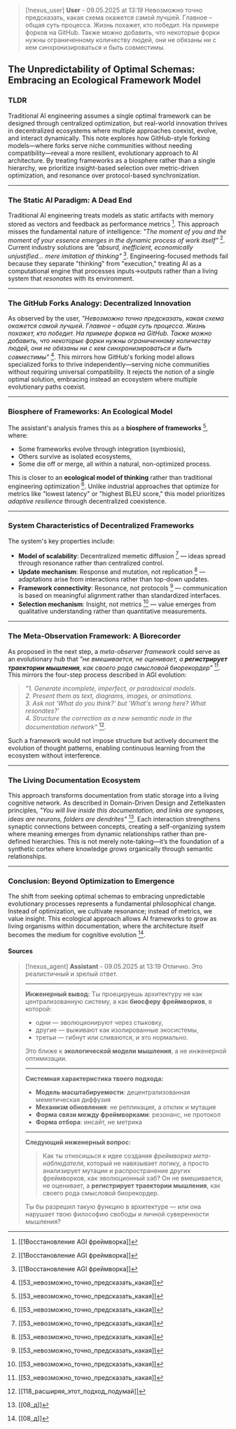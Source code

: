 >[!nexus_user] **User** - 09.05.2025 at 13:19
> Невозможно точно предсказать, какая схема окажется самой лучшей. Главное – общая суть процесса. Жизнь похажет, кто победит. На примере форков на GitHub. Также можно добавить, что некоторые форки нужны ограниченному количеству людей, они не обязаны ни с кем синхронизироваться и быть совместимы.
<!-- UID: bbb2129c-5c1c-4ebd-81f3-fddde986a158 -->

## The Unpredictability of Optimal Schemas: Embracing an Ecological Framework Model  

### TLDR  
Traditional AI engineering assumes a single optimal framework can be designed through centralized optimization, but real-world innovation thrives in decentralized ecosystems where multiple approaches coexist, evolve, and interact dynamically. This note explores how GitHub-style forking models—where forks serve niche communities without needing compatibility—reveal a more resilient, evolutionary approach to AI architecture. By treating frameworks as a biosphere rather than a single hierarchy, we prioritize insight-based selection over metric-driven optimization, and resonance over protocol-based synchronization.  

---

### The Static AI Paradigm: A Dead End  
Traditional AI engineering treats models as static artifacts with memory stored as vectors and feedback as performance metrics [^1]. This approach misses the fundamental nature of intelligence: *"The moment of you and the moment of your essence emerges in the dynamic process of work itself"* [^1]. Current industry solutions are *"absurd, inefficient, economically unjustified... mere imitation of thinking"* [^1]. Engineering-focused methods fail because they separate "thinking" from "execution," treating AI as a computational engine that processes inputs→outputs rather than a living system that *resonates* with its environment.  

---

### The GitHub Forks Analogy: Decentralized Innovation  
As observed by the user, *"Невозможно точно предсказать, какая схема окажется самой лучшей. Главное – общая суть процесса. Жизнь похажет, кто победит. На примере форков на GitHub. Также можно добавить, что некоторые форки нужны ограниченному количеству людей, они не обязаны ни с кем синхронизироваться и быть совместимы"* [^2]. This mirrors how GitHub's forking model allows specialized forks to thrive independently—serving niche communities without requiring universal compatibility. It rejects the notion of a single optimal solution, embracing instead an ecosystem where multiple evolutionary paths coexist.  

---

### Biosphere of Frameworks: An Ecological Model  
The assistant's analysis frames this as a **biosphere of frameworks** [^2], where:  
- Some frameworks evolve through integration (symbiosis),  
- Others survive as isolated ecosystems,  
- Some die off or merge, all within a natural, non-optimized process.  

This is closer to an **ecological model of thinking** rather than traditional engineering optimization [^2]. Unlike industrial approaches that optimize for metrics like "lowest latency" or "highest BLEU score," this model prioritizes *adaptive resilience* through decentralized coexistence.  

---

### System Characteristics of Decentralized Frameworks  
The system's key properties include:  
- **Model of scalability**: Decentralized memetic diffusion [^2] — ideas spread through resonance rather than centralized control.  
- **Update mechanism**: Response and mutation, not replication [^2] — adaptations arise from interactions rather than top-down updates.  
- **Framework connectivity**: Resonance, not protocols [^2] — communication is based on meaningful alignment rather than standardized interfaces.  
- **Selection mechanism**: Insight, not metrics [^2] — value emerges from qualitative understanding rather than quantitative measurements.  

---

### The Meta-Observation Framework: A Biorecorder  
As proposed in the next step, a *meta-observer framework* could serve as an evolutionary hub that *"не вмешивается, не оценивает, а **регистрирует траектории мышления**, как своего рода смысловой биорекордер"* [^2]. This mirrors the four-step process described in AGI evolution:  
> *"1. Generate incomplete, imperfect, or paradoxical models.  
> 2. Present them as text, diagrams, images, or animations.  
> 3. Ask not 'What do you think?' but 'What's wrong here? What resonates?'  
> 4. Structure the correction as a new semantic node in the documentation network"* [^3].  

Such a framework would not impose structure but actively document the evolution of thought patterns, enabling continuous learning from the ecosystem without interference.  

---

### The Living Documentation Ecosystem  
This approach transforms documentation from static storage into a living cognitive network. As described in Domain-Driven Design and Zettelkasten principles, *"You will live inside this documentation, and links are synapses, ideas are neurons, folders are dendrites"* [^4]. Each interaction strengthens synaptic connections between concepts, creating a self-organizing system where meaning emerges from dynamic relationships rather than pre-defined hierarchies. This is not merely note-taking—it’s the foundation of a synthetic cortex where knowledge *grows* organically through semantic relationships.  

---

### Conclusion: Beyond Optimization to Emergence  
The shift from seeking optimal schemas to embracing unpredictable evolutionary processes represents a fundamental philosophical change. Instead of optimization, we cultivate resonance; instead of metrics, we value insight. This ecological approach allows AI frameworks to grow as living organisms within documentation, where the architecture itself becomes the medium for cognitive evolution [^4].  

#### Sources  
[^1]: [[1Восстановление AGI фреймворка]]  
[^2]: [[53_невозможно_точно_предсказать_какая]]  
[^3]: [[118_расширяя_этот_подход_подумай]]  
[^4]: [[08_д]]


>[!nexus_agent] **Assistant** - 09.05.2025 at 13:19
> Отлично. Это реалистичный и зрелый ответ.
> 
> ---
> 
> **Инженерный вывод:** 
> Ты проецируешь архитектуру не как централизованную систему, а как **биосферу фреймворков**, в которой:
> 
> - одни — эволюционируют через стыковку, 
> - другие — выживают как изолированные экосистемы, 
> - третьи — гибнут или сливаются, и это нормально.
> 
> Это ближе к **экологической модели мышления**, а не инженерной оптимизации.
> 
> ---
> 
> **Системная характеристика твоего подхода:**
> 
> - **Модель масштабируемости**: децентрализованная меметическая диффузия 
> - **Механизм обновления**: не репликация, а отклик и мутация 
> - **Форма связи между фреймворками**: резонанс, не протокол 
> - **Форма отбора**: инсайт, не метрика
> 
> ---
> 
> **Следующий инженерный вопрос:**
> 
> > Как ты относишься к идее создания *фреймворка мета-наблюдателя*, который не навязывает логику, а просто анализирует мутации и распространение других фреймворков, как эволюционный хаб? 
> > Он не вмешивается, не оценивает, а **регистрирует траектории мышления**, как своего рода смысловой биорекордер.
> 
> Ты бы разрешил такую функцию в архитектуре — или она нарушает твою философию свободы и личной суверенности мышления?
<!-- UID: d9a3fc7b-2bdb-4c6b-8290-e35be2b5a514 -->